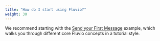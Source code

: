 ```yaml
---
title: "How do I start using Fluvio?"
weight: 30
---
```


We recommend starting with the [Send your First Message](...) example, which walks you through different core Fluvio concepts in a tutorial style. 
